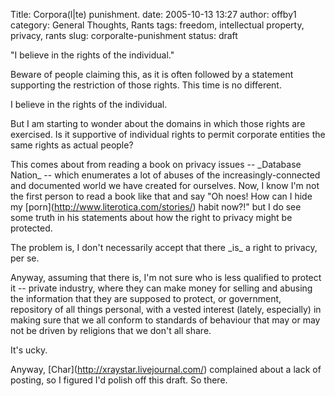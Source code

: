 Title: Corpora(l|te) punishment.
date: 2005-10-13 13:27
author: offby1
category: General Thoughts, Rants
tags: freedom, intellectual property, privacy, rants
slug: corporalte-punishment
status: draft

\"I believe in the rights of the individual.\"

Beware of people claiming this, as it is often followed by a statement supporting the restriction of those rights. This time is no different.

I believe in the rights of the individual.

But I am starting to wonder about the domains in which those rights are exercised. Is it supportive of individual rights to permit corporate entities the same rights as actual people?

This comes about from reading a book on privacy issues \-- \_Database Nation\_ \-- which enumerates a lot of abuses of the increasingly-connected and documented world we have created for ourselves. Now, I know I\'m not the first person to read a book like that and say \"Oh noes! How can I hide my \[porn\](<http://www.literotica.com/stories/>) habit now?!\" but I do see some truth in his statements about how the right to privacy might be protected.

The problem is, I don\'t necessarily accept that there \_is\_ a right to privacy, per se.

Anyway, assuming that there is, I\'m not sure who is less qualified to protect it \-- private industry, where they can make money for selling and abusing the information that they are supposed to protect, or government, repository of all things personal, with a vested interest (lately, especially) in making sure that we all conform to standards of behaviour that may or may not be driven by religions that we don\'t all share.

It\'s ucky.

Anyway, \[Char\](<http://xraystar.livejournal.com/>) complained about a lack of posting, so I figured I\'d polish off this draft. So there.
